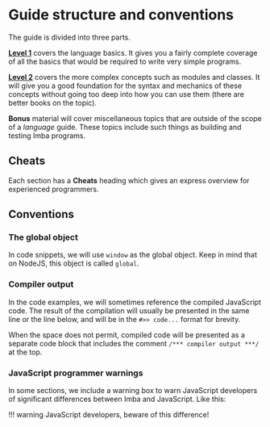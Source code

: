 # Guide structure and conventions

The guide is divided into three parts.

[**Level 1**](../lvl1/index.md) covers the language basics. It gives you a
fairly complete coverage of all the basics that would be required to write
very simple programs.

[**Level 2**](../lvl2/index.md) covers the more complex concepts such as
modules and classes. It will give you a good foundation for the syntax and
mechanics of these concepts without going too deep into how you can use them
(there are better books on the topic).

**Bonus** material will cover miscellaneous topics that are outside of the
scope of a *language* guide. These topics include such things as building and
testing Imba programs.

## Cheats

Each section has a **Cheats** heading which gives an express overview for
experienced programmers.

## Conventions

### The global object

In code snippets, we will use `window` as the global object. Keep in mind that
on NodeJS, this object is called `global`.

### Compiler output

In the code examples, we will sometimes reference the compiled JavaScript
code. The result of the compilation will usually be presented in the same
line or the line below, and will be in the `#>> code...` format for brevity.

When the space does not permit, compiled code will be presented as a separate 
code block that includes the comment `/*** compiler output ***/` at the top.

### JavaScript programmer warnings

In some sections, we include a warning box to warn JavaScript developers of
significant differences between Imba and JavaScript. Like this:

!!! warning
    JavaScript developers, beware of this difference!
